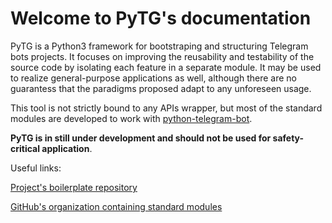 # Welcome to PyTG's documentation 

PyTG is a Python3 framework for bootstraping and structuring Telegram bots projects. It focuses on improving the reusability and testability of the source code by isolating each feature in a separate module. It may be used to realize general-purpose applications as well, although there are no guarantess that the paradigms proposed adapt to any unforeseen usage.

This tool is not strictly bound to any APIs wrapper, but most of the standard modules are developed to work with [python-telegram-bot](https://github.com/python-telegram-bot/python-telegram-bot/).

**PyTG is in still under development and should not be used for safety-critical application**.

Useful links:


[Project's boilerplate repository](https://github.com/PyTG/pytg-boilerplate/)

[GitHub's organization containing standard modules](https://github.com/PyTG/)